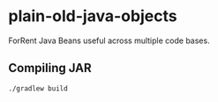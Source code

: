 # plain-old-java-objects

ForRent Java Beans useful across multiple code bases.

## Compiling JAR

`./gradlew build`

